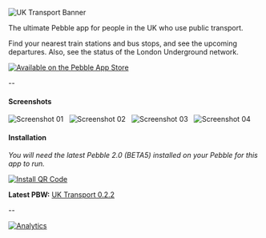 ![UK Transport Banner](http://smallstoneapps.s3.amazonaws.com/uk-transport/marketing/banner_02_train.png)

The ultimate Pebble app for people in the UK who use public transport.

Find your nearest train stations and bus stops, and see the upcoming departures. Also, see the status of the London Underground network.

[![Available on the Pebble App Store](http://wearewearable.com/appstore/PebbleAppStore.png)][1]

--

#### Screenshots

![Screenshot 01](http://smallstoneapps.s3.amazonaws.com/uk-transport/screenshots/uk-transport_0-1-0_menu.png) &nbsp;
![Screenshot 02](http://smallstoneapps.s3.amazonaws.com/uk-transport/screenshots/uk-transport_0-1-0_tube.png) &nbsp;
![Screenshot 03](http://smallstoneapps.s3.amazonaws.com/uk-transport/screenshots/uk-transport_0-1-0_train-stations.png) &nbsp;
![Screenshot 04](http://smallstoneapps.s3.amazonaws.com/uk-transport/screenshots/uk-transport_0-1-0_train-departures.png)

#### Installation

*You will need the latest Pebble 2.0 (BETA5) installed on your Pebble for this app to run.*

[![Install QR Code](http://smallstoneapps.s3.amazonaws.com/uk-transport/qr/uk-transport_0-2-2_qr.png)][2]

**Latest PBW:** [UK Transport 0.2.2][2]

--

[![Analytics](https://ga-beacon.appspot.com/UA-37478501-3/smallstoneapps/uk-transport/readme)](https://github.com/igrigorik/ga-beacon)

[1]: pebble://appstore/52d3086712ea3dec7e00001b
[2]: http://smallstoneapps.s3.amazonaws.com/uk-transport/builds/uk-transport_0-2-2.pbw

